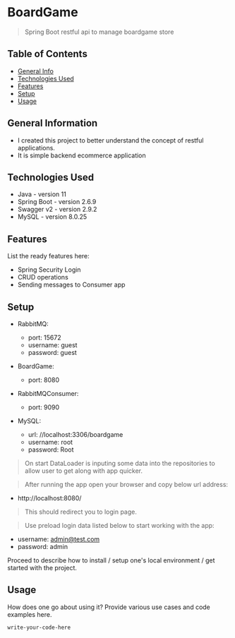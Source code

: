 # BoardGame
> Spring Boot restful api to manage boardgame store

## Table of Contents
* [General Info](#general-information)
* [Technologies Used](#technologies-used)
* [Features](#features)
* [Setup](#setup)
* [Usage](#usage)


## General Information
- I created this project to better understand the concept of restful applications.
- It is simple backend ecommerce application 


## Technologies Used
- Java - version 11
- Spring Boot - version 2.6.9
- Swagger v2 - version 2.9.2
- MySQL - version 8.0.25


## Features
List the ready features here:
- Spring Security Login
- CRUD operations
- Sending messages to Consumer app


## Setup
- RabbitMQ:
  - port: 15672
  - username: guest
  - password: guest
  
- BoardGame:
  - port: 8080
  
- RabbitMQConsumer:
  - port: 9090
  
- MySQL:
  - url: //localhost:3306/boardgame
  - username: root
  - password: Root
> On start DataLoader is inputing some data into the repositories to allow user to get along with app quicker.

> After running the app open your browser and copy below url address:
- http://localhost:8080/
>This should redirect you to login page.

> Use preload login data listed below to start working with the app:
- username: admin@test.com
- password: admin
  

Proceed to describe how to install / setup one's local environment / get started with the project.


## Usage
How does one go about using it?
Provide various use cases and code examples here.

`write-your-code-here`

